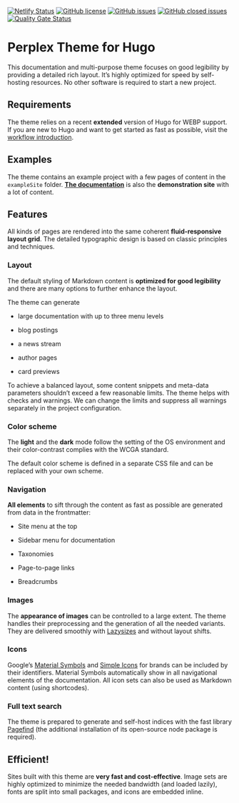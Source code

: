 [![Netlify Status](https://api.netlify.com/api/v1/badges/6594a2dd-776a-40a0-a6c5-7ea2dc7c664e/deploy-status)](https://app.netlify.com/sites/zen-bhaskara-590b05/deploys)
[![GitHub license](https://img.shields.io/github/license/bowman2001/perplex)](https://github.com/bowman2001/perplex/blob/main/LICENSE)
[![GitHub issues](https://img.shields.io/github/issues/bowman2001/perplex)](https://github.com/bowman2001/perplex/issues)
[![GitHub closed issues](https://img.shields.io/github/issues-closed/bowman2001/perplex?color=green)](https://github.com/bowman2001/perplex/issues?q=is%3Aissue+is%3Aclosed)
[![Quality Gate Status](https://sonarcloud.io/api/project_badges/measure?project=bowman2001_perplex&metric=alert_status)](https://sonarcloud.io/summary/new_code?id=bowman2001_perplex)

# Perplex Theme for Hugo

This documentation and multi-purpose theme focuses on good legibility by providing a detailed rich layout. It’s highly optimized for speed by self-hosting resources. No other software is required to start a new project.

## Requirements

The theme relies on a recent **extended** version of Hugo for WEBP support. If you are new to Hugo and want to get started as fast as possible, visit the [workflow introduction][intro].

## Examples

The theme contains an example project with a few pages of content in the `exampleSite` folder. [**The documentation**][doc] is also the **demonstration site** with a lot of content.


## Features

All kinds of pages are rendered into the same coherent **fluid-responsive layout grid**. The detailed typographic design is based on classic principles and techniques. 

### Layout 

The default styling of Markdown content is **optimized for good legibility** and there are many options to further enhance the layout.

The theme can generate

- large documentation with up to three menu levels

- blog postings

- a news stream

- author pages

- card previews

To achieve a balanced layout, some content snippets and meta-data parameters shouldn’t exceed a few reasonable limits. The theme helps with checks and warnings. We can change the limits and suppress all warnings separately in the project configuration.

### Color scheme

The **light** and the **dark** mode follow the setting of the OS environment and their color-contrast complies with the WCGA standard. 

The default color scheme is defined in a separate CSS file and can be replaced with your own scheme.

### Navigation

**All elements** to sift through the content as fast as possible are generated from data in the frontmatter:

  - Site menu at the top

  - Sidebar menu for documentation

  - Taxonomies

  - Page-to-page links

  - Breadcrumbs

### Images 

The **appearance of images** can be controlled to a large extent. The theme handles their preprocessing and the generation of all the needed variants. They are delivered smoothly with [Lazysizes][ls] and without layout shifts.

### Icons

Google’s [Material Symbols][ms] and [Simple Icons][si] for brands can be included by their identifiers. Material Symbols automatically show in all navigational elements of the documentation. All icon sets can also be used as Markdown content (using shortcodes).

### Full text search

The theme is prepared to generate and self-host indices with the fast library [Pagefind][pf] (the additional installation of its open-source node package is required).

## Efficient!

Sites built with this theme are **very fast and cost-effective**. Image sets are highly optimized to minimize the needed bandwidth (and loaded lazily), fonts are split into small packages, and icons are embedded inline.

[doc]: https://perplex.desider.at/doc
[intro]: https://perplex.desider.at/doc/intro/workflow/
[ms]: https://fonts.google.com/icons 
[si]: https://simpleicons.org
[ls]: https://github.com/afarkas/lazysizes
[pf]: https://pagefind.app

